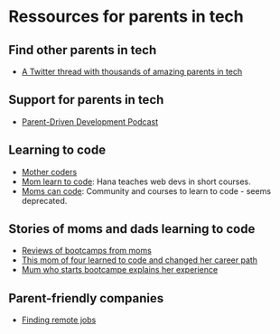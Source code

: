# Ressources for parents in tech

## Find other parents in tech
- [A Twitter thread with thousands of amazing parents in tech](https://twitter.com/mgreiler/status/1168812768839065601?s=20)


## Support for parents in tech
- [Parent-Driven Development Podcast](https://www.parentdrivendevelopment.com/)

## Learning to code
- [Mother coders](http://www.mothercoders.org/)
- [Mom learn to code](https://www.momslearntocode.com/): Hana teaches web devs in short courses.
- [Moms can code](https://moms-can-code.mn.co/): Community and courses to learn to code - seems deprecated.


## Stories of moms and dads learning to code
- [Reviews of bootcamps from moms](https://www.coursereport.com/blog/tips-for-moms-learning-to-code)
- [This mom of four learned to code and changed her career path](https://www.nocsdegree.com/how-this-mom-changed-career-path-by-learning-to-code/)
- [Mum who starts bootcampe explains her experience](https://careerkarma.com/blog/being-a-mom-while-learning-how-to-code/)


## Parent-friendly companies
- [Finding remote jobs](https://github.com/lukasz-madon/awesome-remote-job)
